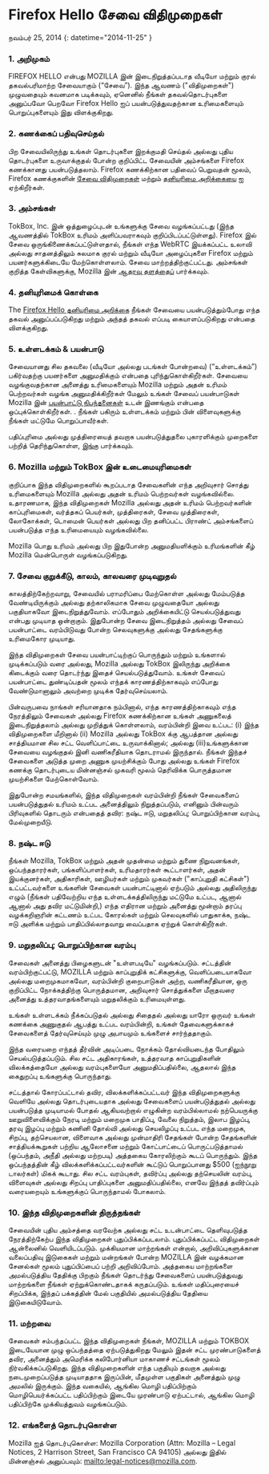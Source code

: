 # Firefox Hello சேவை விதிமுறைகள்

நவம்பர் 25, 2014
{: datetime="2014-11-25" }

### 1. அறிமுகம் 

FIREFOX HELLO என்பது MOZILLA இன் இடைநிறுத்தப்படாத வீடியோ மற்றும் குரல் தகவல்பரிமாற்ற சேவையாகும் (“சேவை”).  இந்த ஆவணம் ("விதிமுறைகள்") முழுவதையும் கவனமாக படிக்கவும், ஏனெனில் நீங்கள் தகவல்தொடர்புகளை அனுப்பவோ பெறவோ Firefox Hello ஐப் பயன்படுத்துவதற்கான உரிமைகளையும் பொறுப்புகளையும் இது விளக்குகிறது.

### 2. கணக்கைப் பதிவுசெய்தல்

பிற சேவையிலிருந்து உங்கள் தொடர்புகளை இறக்குமதி செய்தல் அல்லது புதிய தொடர்புகளை உருவாக்குதல் போன்ற குறிப்பிட்ட சேவையின் அம்சங்களை Firefox கணக்கானது பயன்படுத்தலாம்.  Firefox கணக்கிற்கான பதிவைப் பெறுவதன் மூலம், Firefox கணக்குகளின் [சேவை விதிமுறைகள்](https://www.mozilla.org/about/legal/terms/services) மற்றும் [தனியுரிமை அறிக்கையை](https://www.mozilla.org/privacy/firefox-cloud) ஐ ஏற்கிறீர்கள்.

### 3. அம்சங்கள்

TokBox, Inc. இன் ஒத்துழைப்புடன் உங்களுக்கு சேவை வழங்கப்பட்டது (இந்த ஆவணத்தில் TokBox உரிமம் அளிப்பவராகவும் குறிப்பிடப்பட்டுள்ளது).  Firefox இல் சேவை ஒருங்கிணைக்கப்பட்டுள்ளதால், நீங்கள் எந்த WebRTC இயக்கப்பட்ட உலாவி அல்லது சாதனத்திலும் சுலமாக குரல் மற்றும் வீடியோ அழைப்புகளை Firefox மற்றும் பயனர்களுக்கிடையே மேற்கொள்ளலாம்.  சேவை மாற்றத்திற்குட்பட்டது.  அம்சங்கள் குறித்த கேள்விகளுக்கு, Mozilla இன் [ஆதரவு தளத்தைப்](https://support.mozilla.org/products/firefox) பார்க்கவும். 

### 4. தனியுரிமைக் கொள்கை

The [Firefox Hello தனியுரிமை அறிக்கை](https://www.mozilla.org/privacy/firefox-hello/) நீங்கள் சேவையை பயன்படுத்தும்போது எந்த தகவல் அனுப்பப்படுகிறது மற்றும் அந்தத் தகவல் எப்படி கையாளப்படுகிறது என்பதை விளக்குகிறது.

### 5. உள்ளடக்கம் & பயன்பாடு 

சேவையானது சில தகவலை (வீடியோ அல்லது படங்கள் போன்றவை) (“உள்ளடக்கம்”) பகிர்வதற்கு பயனர்களை அனுமதிக்கும் என்பதை புரிந்துகொள்கிறீர்கள்.  சேவையை வழங்குவதற்கான அனைத்து உரிமைகளையும் Mozilla மற்றும் அதன் உரிமம் பெற்றவர்கள் வழங்க அனுமதிக்கிறீர்கள் மேலும் உங்கள் சேவைப் பயன்பாடுகள் Mozilla இன் [பயன்பாட்டு நிபந்தனைகள்](https://www.mozilla.org/about/legal/acceptable-use) உடன் இணங்கும் என்பதை ஒப்புக்கொள்கிறீர்கள். . நீங்கள் பகிரும் உள்ளடக்கம் மற்றும் பின் விளைவுகளுக்கு நீங்கள் மட்டுமே பொறுப்பாவீர்கள். 

பதிப்புரிமை அல்லது முத்திரையைத் தவறாக பயன்படுத்துதலை புகாரளிக்கும் முறைகளை பற்றித் தெரிந்துகொள்ள, [இங்கு](https://www.mozilla.org/about/legal/report-abuse/) பார்க்கவும்.

### 6. Mozilla மற்றும் TokBox இன் உடைமையுரிமைகள்

குறிப்பாக இந்த விதிமுறைகளில் கூறப்படாத சேவைகளின் எந்த அறிவுசார் சொத்து உரிமைகளையும் Mozilla அல்லது அதன் உரிமம் பெற்றவர்கள் வழங்கவில்லை.  உதாரணமாக, இந்த விதிமுறைகள் Mozilla அல்லது அதன் உரிமம் பெற்றவர்களின் காப்புரிமைகள், வர்த்தகப் பெயர்கள், முத்திரைகள், சேவை முத்திரைகள், லோகோக்கள், டொமைன் பெயர்கள் அல்லது பிற தனிப்பட்ட பிராண்ட் அம்சங்களைப் பயன்படுத்த எந்த உரிமையையும் வழங்கவில்லை.  

Mozilla பொது உரிமம் அல்லது பிற இதுபோன்ற அனுமதியளிக்கும் உரிமங்களின் கீழ் Mozilla மென்பொருள் வழங்கப்படுகிறது.

### 7. சேவை குறுக்கீடு, காலம், காலவரை முடிவுறுதல்

காலத்திற்கேற்றவாறு, சேவையில் பராமரிப்பை மேற்கொள்ள அல்லது மேம்படுத்த வேண்டியிருக்கும் அல்லது தற்காலிகமாக சேவை முழுவதையோ அல்லது பகுதியாகவோ இடைநிறுத்துவோம். எப்போதும் அறிக்கையிட்டு செயல்படுத்துவது என்பது முடியாத ஒன்றாகும். இதுபோன்ற சேவை இடைநிறுத்தம் அல்லது சேவைப் பயன்பாட்டை வரம்பிடுவது போன்ற செலவுகளுக்கு அல்லது சேதங்களுக்கு உரிமைகோர முடியாது.

இந்த விதிமுறைகள் சேவை பயன்பாட்டிற்குப் பொருந்தும் மற்றும் உங்களால் முடிக்கப்படும் வரை அல்லது, Mozilla அல்லது TokBox இலிருந்து அறிக்கை கிடைக்கும் வரை தொடர்ந்து இதைச் செயல்படுத்துவோம். உங்கள் சேவைப் பயன்பாட்டை துண்டிப்பதன் மூலம் எந்தக் காரணத்திற்காகவும் எப்போது வேண்டுமானாலும் அவற்றை முடிக்க தேர்வுசெய்யலாம்.

பின்வருபவை நாங்கள் சரியானதாக நம்பினால், எந்த காரணத்திற்காகவும் எந்த நேரத்திலும் சேவைகள் அல்லது Firefox கணக்கிற்கான உங்கள் அணுகலைத் இடைநிறுத்தலாம் அல்லது முறித்துக் கொள்ளலாம், வரம்பின்றி இவை உட்பட: (i) இந்த விதிமுறைகளை மீறினால் (ii) Mozilla அல்லது TokBox க்கு ஆபத்தான அல்லது சாத்தியமான சில சட்ட வெளிப்பாட்டை உருவாக்கினால்; அல்லது (iii)உங்களுக்கான சேவையை வழங்குதல் இனி வணிகரீதியாக தொடராமல் இருந்தால். நீங்கள் இந்தச் சேவைகளை அடுத்த முறை அணுக முயற்சிக்கும் போது அல்லது உங்கள் Firefox கணக்கு தொடர்புடைய மின்னஞ்சல் முகவரி மூலம் தெரிவிக்க பொருத்தமான முயற்சிகளை மேற்கொள்வோம்.

இதுபோன்ற சமயங்களில், இந்த விதிமுறைகள் வரம்பின்றி நீங்கள் சேவைகளைப் பயன்படுத்துதல் உரிமம் உட்பட அனைத்திலும் நிறுத்தப்படும், எனினும் பின்வரும் பிரிவுகளில் தொடரும் என்பதைத் தவிர: நஷ்ட ஈடு, மறுதலிப்பு; பொறுப்பிற்கான வரம்பு, மேல்முறையீடு.

### 8. நஷ்ட ஈடு

நீங்கள் Mozilla, TokBox மற்றும் அதன் முதன்மை மற்றும் துணை நிறுவனங்கள், ஒப்பந்ததாரர்கள், பங்களிப்பாளர்கள், உரிமதாரர்கள் கூட்டாளர்கள், அதன் இயக்குனர்கள், அதிகாரிகள், ஊழியர்கள் மற்றும் முகவர்கள் ("காப்புறுதி கட்சிகள்") உட்பட்டவர்களை உங்களின் சேவைகள் பயன்பாட்டினால் ஏற்படும் அல்லது அதிலிருந்து எழும் (நீங்கள் பதிவேற்றிய எந்த உள்ளடக்கத்திலிருந்து மட்டுமே உட்பட, ஆனால் ஆனால் அது தவிர மட்டுமின்றி,) எந்த எதிரான மற்றும் அனைத்து மூன்றாம் தரப்பு வழக்கறிஞரின் கட்டணம் உட்பட கோரல்கள் மற்றும் செலவுகளில் பாதுகாக்க, நஷ்ட ஈடு அளிக்க மற்றும் பாதிப்பில்லாதவாறு வைப்பதாக ஏற்றுக் கொள்கிறீர்கள்.

### 9. மறுதலிப்பு; பொறுப்பிற்கான வரம்பு

சேவைகள் அனைத்து பிழைகளுடன் "உள்ளபடியே" வழங்கப்படும். சட்டத்தின் வரம்பிற்குட்பட்டு, MOZILLA மற்றும் காப்புறுதிக் கட்சிகளுக்கு, வெளிப்படையாகவோ அல்லது மறைமுகமாகவோ, வரம்பின்றி குறைபாடுகள் அற்ற, வணிகரீதியான, ஒரு குறிப்பிட்ட நோக்கத்திற்கு பொருத்தமான, அறிவுசார் சொத்துக்களை மீறாதவரை அனைத்து உத்தரவாதங்களையும் மறுதலிக்கும் உரிமையுள்ளது.

உங்கள் உள்ளடக்கம் நீக்கப்படுதல் அல்லது சிதைதல் அல்லது யாரோ ஒருவர் உங்கள் கணக்கை அணுகுதல் ஆபத்து உட்பட வரம்பின்றி, உங்கள் தேவைகளுக்காகச் சேவைகளைத் தேர்வுசெய்யும் முழு அபாயமும் உங்களைச் சார்ந்ததாகும்.

இந்த வரையறை எந்தத் தீர்வின் அடிப்படை நோக்கம் தோல்வியடைந்த போதிலும் செயல்படுத்தப்படும். சில சட்ட அதிகாரங்கள், உத்தரவாத காப்புறுதிகளின் விலக்கத்தையோ அல்லது வரம்புகளையோ அனுமதிப்பதில்லை, ஆதலால் இந்த கைதுறப்பு உங்களுக்கு பொருந்தாது.

சட்டத்தால் கோரப்பட்டால் தவிர, விலக்களிக்கப்பட்டவர் இந்த விதிமுறைகளுக்கு வெளியே அல்லது தொடர்புடையதாக அல்லது சேவைகளைப் பயன்படுத்துதல் அல்லது பயன்படுத்த முடியாமல் போதல் ஆகியவற்றால் எழுகின்ற வரம்பில்லாமல் நற்பெயருக்கு ஊறுவிளைவிக்கும் நேரடி மற்றும் மறைமுக பாதிப்பு, வேலை நிறுத்தம், இலாப இழப்பு, தரவு இழப்பு மற்றும் கணினி தோல்வி அல்லது செயலிழப்பு உட்பட எந்த மறைமுக, சிறப்பு, தற்செயலான, விளைவாக அல்லது முன்மாதிரி சேதங்கள் போன்ற சேதங்களின் சாத்தியக்கூறுகள் பற்றிய ஆலோசனை மற்றும் கோட்பாட்டைப் பொருட்படுத்தாமல் (ஒப்பந்தம், அநீதி அல்லது மற்றபடி) அத்தகைய கோரலிற்கும் கூடப் பொருந்தும். இந்த ஒப்பந்தத்தின் கீழ் விலக்களிக்கப்பட்டவர்களின் கூட்டுப் பொறுப்பானது $500 (ஐந்நூறு டாலர்கள்) மிகக் கூடாது. சில சட்ட வரம்புகள், தவிர்ப்பு அல்லது தற்செயலின் வரம்பு, விளைவுகள் அல்லது சிறப்பு பாதிப்புகளை அனுமதிப்பதில்லை, எனவே இந்தத் தவிர்ப்பும் வரையறையும் உங்களுக்குப் பொருந்தாமல் போகலாம்.

### 10. இந்த விதிமுறைகளின் திருத்தங்கள்

சேவையின் புதிய அம்சத்தை வரவேற்க அல்லது சட்ட உடன்பாட்டை தெளிவுபடுத்த நேரத்திற்கேற்ப இந்த விதிமுறைகள் புதுப்பிக்கப்படலாம். புதுப்பிக்கப்பட்ட விதிமுறைகள் ஆன்லைனில் வெளியிடப்படும். முக்கியமான மாற்றங்கள் என்றால், அறிவிப்புகளுக்கான வலைப்பதிவு இடுகைகள் மற்றும் மன்றங்கள் போன்ற MOZILLA இன் வழக்கமான சேனல்கள் மூலம் புதுப்பிப்பைப் பற்றி அறிவிப்போம். அத்தகைய மாற்றங்களை அமல்படுத்திய தேதிக்கு பிறகும் நீங்கள் தொடர்ந்து சேவைகளைப் பயன்படுத்துவது மாற்றங்களை நீங்கள் ஏற்றுக்கொண்டதாகக் கருதப்படும். உங்கள் மதிப்புரையைச் சிறப்பிக்க, இந்தப் பக்கத்தின் மேல் பகுதியில் அமல்படுத்திய தேதியை இடுகையிடுவோம்.

### 11. மற்றவை

சேவைகள் சம்பந்தப்பட்ட இந்த விதிமுறைகள் நீங்கள், MOZILLA மற்றும் TOKBOX இடையேயான முழு ஒப்பந்தத்தை ஏற்படுத்துகிறது மேலும் இதன் சட்ட முரண்பாடுகளைத் தவிர, அனைத்தும் அமெரிக்க கலிபோர்னியா மாகாணச் சட்டங்கள் மூலம் நிர்வகிக்கப்படுகிறது. இந்த விதிமுறைகளின் எந்த பகுதியும் தவறாக அல்லது நடைமுறைப்படுத்த முடியாததாக இருப்பின், மீதமுள்ள பகுதிகள் அனைத்தும் முழு அமலில் இருக்கும். இந்த வகையில், ஆங்கில மொழி பதிப்பிற்கும் மொழிபெயர்க்கப்பட்ட பதிப்பிற்கும் இடையே முரண்பாடு ஏற்பட்டால், ஆங்கில மொழி பதிப்பிற்கே முக்கியத்துவம் வழங்கப்படும்.

### 12. எங்களைத் தொடர்புகொள்ள

Mozilla ஐத் தொடர்புகொள்ள: Mozilla Corporation (Attn: Mozilla – Legal Notices, 2 Harrison Street, San Francisco CA 94105) அல்லது இதில் மின்னஞ்சல் அனுப்பவும்: <mailto:legal-notices@mozilla.com>.
